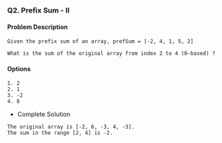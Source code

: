 ### Q2. Prefix Sum - II
#### Problem Description
```text
Given the prefix sum of an array, prefSum = [-2, 4, 1, 5, 2]

What is the sum of the original array from index 2 to 4 (0-based) ?
```
#### Options
```text
1. 2
2. 1
3. -2
4. 8
```

* Complete Solution
```text
The original array is [-2, 6, -3, 4, -3].
The sum in the range [2, 4] is -2.
```
